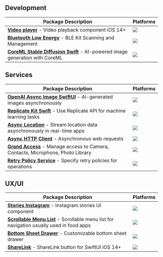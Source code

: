 ## Development
| **Package Description** | **Platforms** |
|--------------------------|------------|
| [**Video player**](https://github.com/igor11191708/swiftui-loop-videoplayer) - Video playback component iOS 14+ | [![](https://img.shields.io/endpoint?url=https%3A%2F%2Fswiftpackageindex.com%2Fapi%2Fpackages%2Figor11191708%2Fswiftui-loop-videoplayer%2Fbadge%3Ftype%3Dplatforms)](https://swiftpackageindex.com/igor11191708/swiftui-loop-videoplayer) |
| [**Bluetooth Low Energy**](https://github.com/igor11191708/bluetooth-law-energy-swift) - BLE Kit Scanning and Management | [![](https://img.shields.io/endpoint?url=https%3A%2F%2Fswiftpackageindex.com%2Fapi%2Fpackages%2Figor11191708%2Fbluetooth-law-energy-swift%2Fbadge%3Ftype%3Dplatforms)](https://swiftpackageindex.com/igor11191708/bluetooth-law-energy-swift) |
| [**CoreML Stable Diffusion Swift**](https://github.com/igor11191708/coreml-stable-diffusion-swift) - AI-powered image generation with CoreML | [![](https://img.shields.io/endpoint?url=https%3A%2F%2Fswiftpackageindex.com%2Fapi%2Fpackages%2Figor11191708%2Fcoreml-stable-diffusion-swift%2Fbadge%3Ftype%3Dplatforms)](https://swiftpackageindex.com/igor11191708/coreml-stable-diffusion-swift) |

## Services

| **Package Description** | **Platforms** |
|--------------------------|------------|
| [**OpenAI Async Image SwiftUI**](https://github.com/igor11191708/openai-async-image-swiftui) - AI-generated images asynchronously | [![](https://img.shields.io/endpoint?url=https%3A%2F%2Fswiftpackageindex.com%2Fapi%2Fpackages%2Figor11191708%2Fopenai-async-image-swiftui%2Fbadge%3Ftype%3Dplatforms)](https://swiftpackageindex.com/igor11191708/openai-async-image-swiftui) |
| [**Replicate Kit Swift**](https://github.com/igor11191708/replicate-kit-swift) - Use Replicate API for machine learning tasks | [![](https://img.shields.io/endpoint?url=https%3A%2F%2Fswiftpackageindex.com%2Fapi%2Fpackages%2Figor11191708%2Freplicate-kit-swift%2Fbadge%3Ftype%3Dplatforms)](https://swiftpackageindex.com/igor11191708/replicate-kit-swift) |
| [**Async Location**](https://github.com/igor11191708/d3-async-location) - Stream location data asynchronously in real-time apps | [![](https://img.shields.io/endpoint?url=https%3A%2F%2Fswiftpackageindex.com%2Fapi%2Fpackages%2Figor11191708%2Fd3-async-location%2Fbadge%3Ftype%3Dplatforms)](https://swiftpackageindex.com/igor11191708/d3-async-location) |
| [**Async HTTP Client**](https://github.com/igor11191708/async-http-client) - Asynchronous web requests | [![](https://img.shields.io/endpoint?url=https%3A%2F%2Fswiftpackageindex.com%2Fapi%2Fpackages%2Figor11191708%2Fasync-http-client%2Fbadge%3Ftype%3Dplatforms)](https://swiftpackageindex.com/igor11191708/async-http-client) |
| [**Grand Access**](https://github.com/igor11191708/grand-access) - Manage access to Camera, Contacts, Microphone, Photo Library| [![](https://img.shields.io/endpoint?url=https%3A%2F%2Fswiftpackageindex.com%2Fapi%2Fpackages%2Figor11191708%2Fgrand-access%2Fbadge%3Ftype%3Dplatforms)](https://swiftpackageindex.com/igor11191708/grand-access) |
| [**Retry Policy Service**](https://github.com/igor11191708/retry-policy-service) - Specify retry policies for operations | [![](https://img.shields.io/endpoint?url=https%3A%2F%2Fswiftpackageindex.com%2Fapi%2Fpackages%2Figor11191708%2Fretry-policy-service%2Fbadge%3Ftype%3Dplatforms)](https://swiftpackageindex.com/igor11191708/retry-policy-service) |

## UX/UI

| **Package Description** | **Platforms** |
|--------------------------|------------|
| [**Stories Instagram**](https://github.com/igor11191708/d3-stories-instagram) - Instagram stories UI component | [![](https://img.shields.io/endpoint?url=https%3A%2F%2Fswiftpackageindex.com%2Fapi%2Fpackages%2Figor11191708%2Fd3-stories-instagram%2Fbadge%3Ftype%3Dplatforms)](https://swiftpackageindex.com/igor11191708/d3-stories-instagram) |
| [**Scrollable Menu List**](https://github.com/igor11191708/d3-scrollable-menu-list) - Scrollable menu list for navigation usually used in food apps | [![](https://img.shields.io/endpoint?url=https%3A%2F%2Fswiftpackageindex.com%2Fapi%2Fpackages%2Figor11191708%2Fd3-scrollable-menu-list%2Fbadge%3Ftype%3Dplatforms)](https://swiftpackageindex.com/igor11191708/d3-scrollable-menu-list) |
| [**Bottom Sheet Drawer**](https://github.com/igor11191708/swiftui-bottom-sheet-drawer) - Customizable bottom sheet drawer | [![](https://img.shields.io/endpoint?url=https%3A%2F%2Fswiftpackageindex.com%2Fapi%2Fpackages%2Figor11191708%2Fswiftui-bottom-sheet-drawer%2Fbadge%3Ftype%3Dplatforms)](https://swiftpackageindex.com/igor11191708/swiftui-bottom-sheet-drawer) |
| [**ShareLink**](https://github.com/igor11191708/sharelink-for-swiftui) - ShareLink button for SwiftUI iOS 14+ | [![](https://img.shields.io/endpoint?url=https%3A%2F%2Fswiftpackageindex.com%2Fapi%2Fpackages%2Figor11191708%2Fsharelink-for-swiftui%2Fbadge%3Ftype%3Dplatforms)](https://swiftpackageindex.com/igor11191708/sharelink-for-swiftui) |
